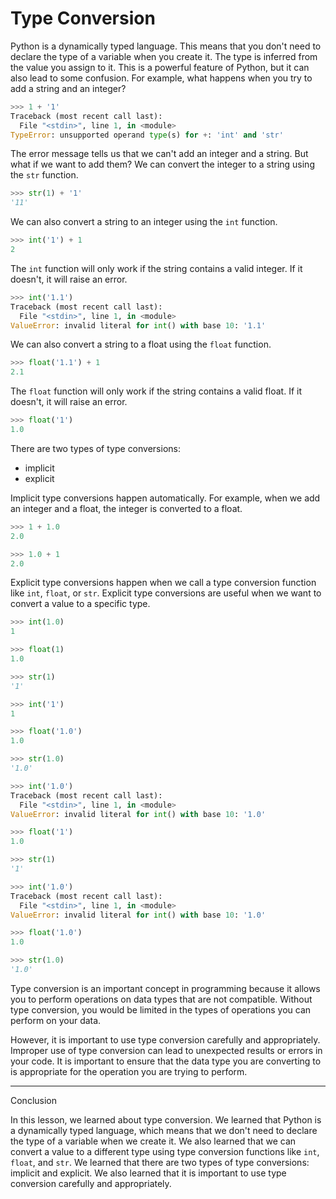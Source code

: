# Type Conversion

Python is a dynamically typed language. This means that you don't need to declare the type of a variable when you create it. The type is inferred from the value you assign to it. This is a powerful feature of Python, but it can also lead to some confusion. For example, what happens when you try to add a string and an integer?

```python
>>> 1 + '1'
Traceback (most recent call last):
  File "<stdin>", line 1, in <module>
TypeError: unsupported operand type(s) for +: 'int' and 'str'
```

The error message tells us that we can't add an integer and a string. But what if we want to add them? We can convert the integer to a string using the `str` function.

```python
>>> str(1) + '1'
'11'
```

We can also convert a string to an integer using the `int` function.

```python
>>> int('1') + 1
2
```

The `int` function will only work if the string contains a valid integer. If it doesn't, it will raise an error.

```python
>>> int('1.1')
Traceback (most recent call last):
  File "<stdin>", line 1, in <module>
ValueError: invalid literal for int() with base 10: '1.1'
```

We can also convert a string to a float using the `float` function.

```python
>>> float('1.1') + 1
2.1
```

The `float` function will only work if the string contains a valid float. If it doesn't, it will raise an error.

```python
>>> float('1')
1.0
```

There are two types of type conversions:

- implicit
- explicit

Implicit type conversions happen automatically. For example, when we add an integer and a float, the integer is converted to a float.

```python
>>> 1 + 1.0
2.0

>>> 1.0 + 1
2.0
```

Explicit type conversions happen when we call a type conversion function like `int`, `float`, or `str`. Explicit type conversions are useful when we want to convert a value to a specific type.

```python
>>> int(1.0)
1

>>> float(1)
1.0

>>> str(1)
'1'

>>> int('1')
1

>>> float('1.0')
1.0

>>> str(1.0)
'1.0'

>>> int('1.0')
Traceback (most recent call last):
  File "<stdin>", line 1, in <module>
ValueError: invalid literal for int() with base 10: '1.0'

>>> float('1')
1.0

>>> str(1)
'1'

>>> int('1.0')
Traceback (most recent call last):
  File "<stdin>", line 1, in <module>
ValueError: invalid literal for int() with base 10: '1.0'

>>> float('1.0')
1.0

>>> str(1.0)
'1.0'
```

Type conversion is an important concept in programming because it allows you to perform operations on data types that are not compatible. Without type conversion, you would be limited in the types of operations you can perform on your data.

However, it is important to use type conversion carefully and appropriately. Improper use of type conversion can lead to unexpected results or errors in your code. It is important to ensure that the data type you are converting to is appropriate for the operation you are trying to perform.

---

Conclusion

In this lesson, we learned about type conversion. We learned that Python is a dynamically typed language, which means that we don't need to declare the type of a variable when we create it. We also learned that we can convert a value to a different type using type conversion functions like `int`, `float`, and `str`. We learned that there are two types of type conversions: implicit and explicit. We also learned that it is important to use type conversion carefully and appropriately.
